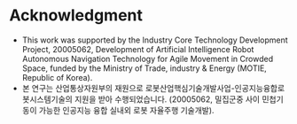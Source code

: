 # Acknowledgment
- This work was supported by the Industry Core Technology Development Project, 20005062, Development of Artificial Intelligence Robot Autonomous Navigation Technology for Agile Movement in Crowded Space, funded by the Ministry of Trade, industry & Energy (MOTIE, Republic of Korea).
- 본 연구는 산업통상자원부의 재원으로 로봇산업핵심기술개발사업-인공지능융합로봇시스템기술의 지원을 받아 수행되었습니다. (20005062, 밀집군중 사이 민첩기동이 가능한 인공지능 융합 실내외 로봇 자율주행 기술개발).
